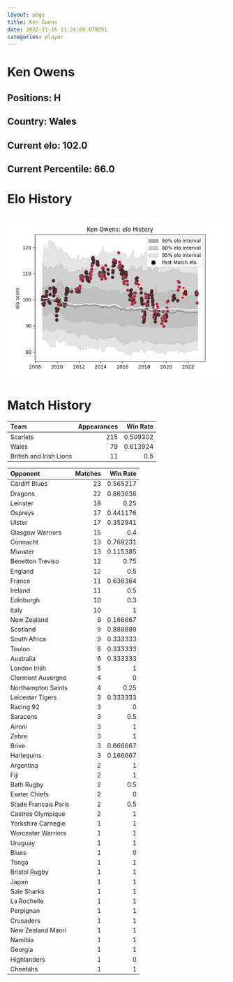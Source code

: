 ```yaml
---  
layout: page  
title: Ken Owens  
date: 2022-11-16 11:24:09.679351  
categories: player  
---
```

# Ken Owens

## Positions: H

## Country: Wales

## Current elo: 102.0

## Current Percentile: 66.0

# Elo History


![elo history](history_KenOwens.png)
# Match History


| Team                    |   Appearances |   Win Rate |
|:------------------------|--------------:|-----------:|
| Scarlets                |           215 |   0.509302 |
| Wales                   |            79 |   0.613924 |
| British and Irish Lions |            11 |   0.5      |

| Opponent             |   Matches |   Win Rate |
|:---------------------|----------:|-----------:|
| Cardiff Blues        |        23 |   0.565217 |
| Dragons              |        22 |   0.863636 |
| Leinster             |        18 |   0.25     |
| Ospreys              |        17 |   0.441176 |
| Ulster               |        17 |   0.352941 |
| Glasgow Warriors     |        15 |   0.4      |
| Connacht             |        13 |   0.769231 |
| Munster              |        13 |   0.115385 |
| Benetton Treviso     |        12 |   0.75     |
| England              |        12 |   0.5      |
| France               |        11 |   0.636364 |
| Ireland              |        11 |   0.5      |
| Edinburgh            |        10 |   0.3      |
| Italy                |        10 |   1        |
| New Zealand          |         9 |   0.166667 |
| Scotland             |         9 |   0.888889 |
| South Africa         |         9 |   0.333333 |
| Toulon               |         6 |   0.333333 |
| Australia            |         6 |   0.333333 |
| London Irish         |         5 |   1        |
| Clermont Auvergne    |         4 |   0        |
| Northampton Saints   |         4 |   0.25     |
| Leicester Tigers     |         3 |   0.333333 |
| Racing 92            |         3 |   0        |
| Saracens             |         3 |   0.5      |
| Aironi               |         3 |   1        |
| Zebre                |         3 |   1        |
| Brive                |         3 |   0.666667 |
| Harlequins           |         3 |   0.166667 |
| Argentina            |         2 |   1        |
| Fiji                 |         2 |   1        |
| Bath Rugby           |         2 |   0.5      |
| Exeter Chiefs        |         2 |   0        |
| Stade Francais Paris |         2 |   0.5      |
| Castres Olympique    |         2 |   1        |
| Yorkshire Carnegie   |         1 |   1        |
| Worcester Warriors   |         1 |   1        |
| Uruguay              |         1 |   1        |
| Blues                |         1 |   0        |
| Tonga                |         1 |   1        |
| Bristol Rugby        |         1 |   1        |
| Japan                |         1 |   1        |
| Sale Sharks          |         1 |   1        |
| La Rochelle          |         1 |   1        |
| Perpignan            |         1 |   1        |
| Crusaders            |         1 |   1        |
| New Zealand Maori    |         1 |   1        |
| Namibia              |         1 |   1        |
| Georgia              |         1 |   1        |
| Highlanders          |         1 |   0        |
| Cheetahs             |         1 |   1        |